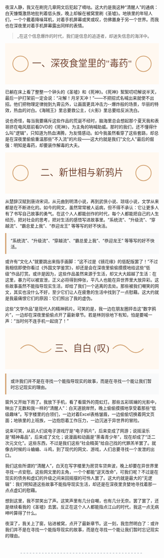 夜深人静，我又在刷完几章网文后犯起了嘀咕。这大约是我这种“清醒人”的通病：白天慷慨激昂地批判着低头族，晚上却躲在被窝里刷《圣墟》。地铁里的年轻人们，一个个戴着降噪耳机，对着手机屏幕或笑或叹，仿佛置身于另一个世界。而我也在深夜里对着手机屏幕露出同样的表情。

> \_在这个信息爆炸的时代，我们是信息的追逐者，却迷失信息的海洋中。

<style>
.responsive-svg {
    width: 100%;
    height: auto;
    max-width: 600px;
    margin: 0 auto;
    display: block;
}
</style>

<svg class="responsive-svg" viewBox="0 0 300 80" xmlns="http://www.w3.org/2000/svg" preserveAspectRatio="xMidYMid meet">
    <!-- 背景 -->
    <rect width="100%" height="100%" fill="#fff8f0"/>
    <!-- 装饰性图形 -->
    <circle cx="30" cy="40" r="15" fill="none" stroke="#d4a373" stroke-width="1.5"/>
    <circle cx="270" cy="40" r="15" fill="none" stroke="#d4a373" stroke-width="1.5"/>
    <!-- 章节标题 -->
    <text x="150" y="45" font-family="楷体" font-size="18" fill="#774936" text-anchor="middle">
        一、深夜食堂里的"毒药"
    </text>
</svg>

已躺在床上看了整整一个钟头的《圣墟》和《死神》。《死神》絮絮叨叨解说半天，最后一护打架前一定会说：“卍解！月牙天冲！”——不把招式名喊出来就使不出招。他们把物理定律抛到九霄云外，让画面更具冲击力--爆炸般的场景，华丽的特效，热血的对白。《海贼王》里总要救公主，《火影》里总要给反派洗白。

说也奇怪，每当我要痛斥这些作品的荒诞不经时，脑海里总会想起那个夏天我和表哥挤在电风扇前看DVD的《死神》，为主角的呐喊助威。那时的我们，还不懂得什么叫"逻辑"，只知道为热血沸腾，为友情感动。如今我虽然看穿了这些套路，却总是在深夜里偷偷重温那些"不入流"的片段——这大约就是我们"文化人"最后的倔强：明知是毒药，却要装作解毒的大夫。

<svg class="responsive-svg" viewBox="0 0 300 80" xmlns="http://www.w3.org/2000/svg" preserveAspectRatio="xMidYMid meet">
    <!-- 背景 -->
    <rect width="100%" height="100%" fill="#fff8f0"/>
    <!-- 装饰性图形 -->
    <circle cx="30" cy="40" r="15" fill="none" stroke="#d4a373" stroke-width="1.5"/>
    <circle cx="270" cy="40" r="15" fill="none" stroke="#d4a373" stroke-width="1.5"/>
    <!-- 章节标题 -->
    <text x="150" y="45" font-family="楷体" font-size="18" fill="#774936" text-anchor="middle">
        二、新世相与新鸦片
    </text>
</svg>

从楚辞汉赋到唐诗宋词，从元曲到明清小说，再到武侠小说、琼瑶小说，文学从来都是在不断进化的。如今的网文，虽然常常被人诟病，但不得不承认：它让更多人有了书写自己故事的勇气。在这个人人都能创作的时代，每个人都能把自己的人生经历，把对社会的思考，把对生活的感悟写进故事里。“系统流”、“升级流”、“穿越流”、“霸总爱上我”、“恭迎龙王” 等等写的好不快活。

<div style="background-color: #f8f9fa; border-left: 4px solid #d4a373; padding: 1em; margin: 1em 0;">
“系统流”、“升级流”、“穿越流”、“霸总爱上我”、“恭迎龙王” 等等写的好不快活。
</div>

或许有“文化人”就要跳出来指手画脚：“这不过是《镜花缘》的低配版罢了！”不过我相信即使你看过《外国文学鉴赏》，却还是会在深夜里偷偷摸摸地给这些“低级”作品打赏。或许是因为，这些作品虽然来源于生活，却又大大超越了生活：在这里，暴力可以被宣泄，正义必将得到伸张，平凡人也能在异世界里大放异彩。这些故事虽然不能指导现实生活，却给了我们一个逃离的去处。那些被我们嘲笑的网文，其实也没什么不好，至少它们让人在疲惫的生活中找到了一点慰藉。这大约就是我最痛恨它们的原因：它们照出了我的虚伪。

这些“文学作品”是现代人的精神鸦片。可笑的是，我一边在朋友圈抨击这“数字鸦片”，一边却在深夜里偷偷点开了最新章节。若是林则徐地下有知，怕是要喊一声：“当时何不连手机一起烧了！”

<svg class="responsive-svg" viewBox="0 0 300 80" xmlns="http://www.w3.org/2000/svg" preserveAspectRatio="xMidYMid meet">
    <!-- 背景 -->
    <rect width="100%" height="100%" fill="#fff8f0"/>
    <!-- 装饰性图形：叹息云朵 -->
    <path d="M30,40 Q45,25 60,40 T90,40" fill="none" stroke="#d4a373" stroke-width="1.5"/>
    <path d="M210,40 Q225,25 240,40 T270,40" fill="none" stroke="#d4a373" stroke-width="1.5"/>
    <!-- 章节标题 -->
    <text x="150" y="45" font-family="楷体" font-size="18" fill="#774936" text-anchor="middle">
        三、自白 (叹)
    </text>
</svg>

<div style="background-color: #f8f9fa; border-left: 4px solid #d4a373; padding: 1em; margin: 1em 0;">
或许我们并不是在寻找一个能指导现实的故事，而是在寻找一个能让我们暂时忘记现实的理由。
</div>

窗外又开始下雨了。我放下手机，看了看窗外的霓虹灯。那些五彩斑斓的光影中，映出了无数和我一样的“清醒人”：白天道貌岸然，晚上偷偷摸摜地享受着那些“低级趣味”。写字楼里的白领们，一边对着Excel表格皱眉，一边偷偷切换着网文页面；地铁里的上班族，一边抱怨着工作压力，一边沉迷于异世界的冒险。

说来可笑，从前人们说电子游戏厅是“电子鸦片”，后来变成了网游；说摇滚乐是“精神毒品”，后来成了文化；说漫画和动画是“荼毒青少年”，现在却成了“泛二次元文化”。这些东西，不过是我们这些“社会精英”给自己找的代罪羔羊罢了。就像古时候的斗蛐蛐、斗鸡，到了现代的网文、游戏，人们总要寻找一个发泄的出口。

我们这些所谓的“清醒人”，白天在写字楼里为房贷车贷奔波，晚上却要在异世界里寻找一点安慰。这些网文里的主角，一个个都能“逆天改命”，可我们呢？不过是在现实的债务和虚幻的升级之间来回摇摆的可怜人罢了。这大约就是最大的“无逻辑”：我们明知道这些故事不能指导现实生活，却还是在深夜里贪婪地寻找着那一点点虚幻的慰藉。

想到这里，我不禁笑出了声。这笑声里有几分自嘲，也有几分无奈。罢了罢了，还是继续看我的《圣墟》去罢。反正在这个人人都能指点江山的时代，我这一点无病呻吟算得了什么。

夜深了，我关上了窗，钻进被窝，点开了最新章节。这一刻，我忽然明白了：或许我们并不是在寻找一个能指导现实的故事，而是在寻找一个能让我们暂时忘记现实的理由。

<svg class="responsive-svg" viewBox="0 0 300 40" xmlns="http://www.w3.org/2000/svg" preserveAspectRatio="xMidYMid meet">
    <!-- 装饰性尾部图形 -->
    <line x1="30" y1="20" x2="270" y2="20" stroke="#adb5bd" stroke-width="1" stroke-dasharray="3,3"/>
</svg>
